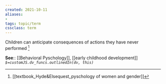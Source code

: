 ```yaml
---
created: 2021-10-11
aliases:
-
tags: topic/term
cssclass: term
---
```


Children can anticipate consequences of actions they have never performed [^1] 

**See**:: [[Behavioral Pyschology]], [[early childhood development]]
*`$=customJS.dv_funcs.outlinedIn(dv, this)`*

[^1]: [[textbook_Hyde&Elsequest_pyschology of women and gender]]
